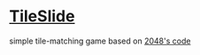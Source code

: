 
[TileSlide](http://garethcampbell.github.io/TileSlide/)
=========

simple tile-matching game based on [2048's code](https://github.com/gabrielecirulli/2048)
